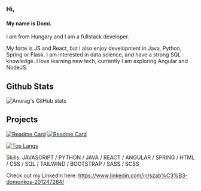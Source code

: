### Hi,
#### My name is Domi.

I am from Hungary and I am a fullstack developer. 

My forte is JS and React, but I also enjoy development in Java, Python, Spring or Flask. I am interested in data science, and have a strong SQL knowledge. I  love learning new tech, currently I am exploring Angular and NodeJS.


Github Stats
---
![Anurag's GitHub stats](https://github-readme-stats.vercel.app/api?username=domonkos97&show_icons=true&theme=radical)

Projects
---
[![Readme Card](https://github-readme-stats.vercel.app/api/pin/?username=domonkos97&repo=philosophy-reads-1.0)](https://github.com/anuraghazra/github-readme-stats)
[![Readme Card](https://github-readme-stats.vercel.app/api/pin/?username=CodecoolGlobal&repo=el-proyecte-grande-sprint-1-java-domonkos97)](https://github.com/anuraghazra/github-readme-stats)

[![Top Langs](https://github-readme-stats.vercel.app/api/top-langs/?username=domonkos97&layout=compact)](https://github.com/anuraghazra/github-readme-stats)

Skills: JAVASCRIPT / PYTHON / JAVA / REACT / ANGULAR / SPRING / HTML / CSS / SQL / TAILWIND / BOOTSTRAP / SASS / SCSS
  
Check out my LinkedIn here: https://www.linkedin.com/in/szab%C3%B3-domonkos-201247264/
  
  
